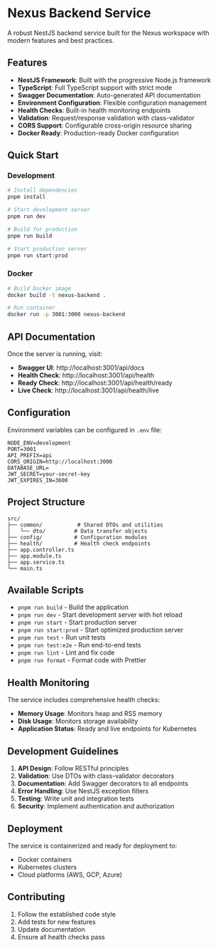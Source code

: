# Nexus Backend Service

A robust NestJS backend service built for the Nexus workspace with modern features and best practices.

## Features

- **NestJS Framework**: Built with the progressive Node.js framework
- **TypeScript**: Full TypeScript support with strict mode
- **Swagger Documentation**: Auto-generated API documentation
- **Environment Configuration**: Flexible configuration management
- **Health Checks**: Built-in health monitoring endpoints
- **Validation**: Request/response validation with class-validator
- **CORS Support**: Configurable cross-origin resource sharing
- **Docker Ready**: Production-ready Docker configuration

## Quick Start

### Development
```bash
# Install dependencies
pnpm install

# Start development server
pnpm run dev

# Build for production
pnpm run build

# Start production server
pnpm run start:prod
```

### Docker
```bash
# Build Docker image
docker build -t nexus-backend .

# Run container
docker run -p 3001:3000 nexus-backend
```

## API Documentation

Once the server is running, visit:
- **Swagger UI**: http://localhost:3001/api/docs
- **Health Check**: http://localhost:3001/api/health
- **Ready Check**: http://localhost:3001/api/health/ready
- **Live Check**: http://localhost:3001/api/health/live

## Configuration

Environment variables can be configured in `.env` file:

```env
NODE_ENV=development
PORT=3001
API_PREFIX=api
CORS_ORIGIN=http://localhost:3000
DATABASE_URL=
JWT_SECRET=your-secret-key
JWT_EXPIRES_IN=3600
```

## Project Structure

```
src/
├── common/           # Shared DTOs and utilities
│   └── dto/         # Data transfer objects
├── config/          # Configuration modules
├── health/          # Health check endpoints
├── app.controller.ts
├── app.module.ts
├── app.service.ts
└── main.ts
```

## Available Scripts

- `pnpm run build` - Build the application
- `pnpm run dev` - Start development server with hot reload
- `pnpm run start` - Start production server
- `pnpm run start:prod` - Start optimized production server
- `pnpm run test` - Run unit tests
- `pnpm run test:e2e` - Run end-to-end tests
- `pnpm run lint` - Lint and fix code
- `pnpm run format` - Format code with Prettier

## Health Monitoring

The service includes comprehensive health checks:

- **Memory Usage**: Monitors heap and RSS memory
- **Disk Usage**: Monitors storage availability
- **Application Status**: Ready and live endpoints for Kubernetes

## Development Guidelines

1. **API Design**: Follow RESTful principles
2. **Validation**: Use DTOs with class-validator decorators
3. **Documentation**: Add Swagger decorators to all endpoints
4. **Error Handling**: Use NestJS exception filters
5. **Testing**: Write unit and integration tests
6. **Security**: Implement authentication and authorization

## Deployment

The service is containerized and ready for deployment to:
- Docker containers
- Kubernetes clusters
- Cloud platforms (AWS, GCP, Azure)

## Contributing

1. Follow the established code style
2. Add tests for new features
3. Update documentation
4. Ensure all health checks pass
